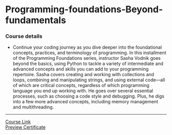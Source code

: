 # Programming-foundations-Beyond-fundamentals
### Course details
- Continue your coding journey as you dive deeper into the foundational concepts, practices, and terminology of programming. In this installment of the Programming Foundations series, instructor Sasha Vodnik goes beyond the basics, using Python to tackle a variety of intermediate and advanced concepts and skills you can add to your programming repertoire. Sasha covers creating and working with collections and loops, combining and manipulating strings, and using external code—all of which are critical concepts, regardless of which programming language you end up working with. He goes over several essential processes, such as choosing a code style and debugging. Plus, he digs into a few more advanced concepts, including memory management and multithreading.
---
[Course Link](https://www.linkedin.com/learning/programming-foundations-beyond-the-fundamentals/?resume=false)
<br>[Preview Certificate]()
